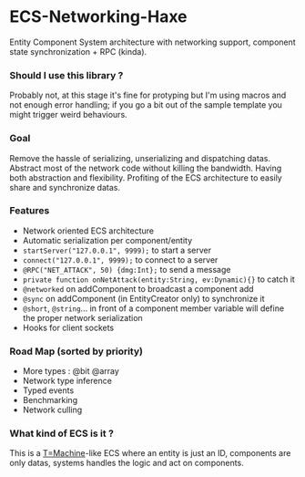 ECS-Networking-Haxe
===================

Entity Component System architecture with networking support, component state synchronization + RPC (kinda).

### Should I use this library ?
Probably not, at this stage it's fine for protyping but I'm using macros and not enough error handling; if you go a bit out of the sample template you might trigger weird behaviours.

### Goal
Remove the hassle of serializing, unserializing and dispatching datas. Abstract most of the network code without killing the bandwidth. Having both abstraction and flexibility. Profiting of the ECS architecture to easily share and synchronize datas.

### Features
* Network oriented ECS architecture
* Automatic serialization per component/entity
* `startServer("127.0.0.1", 9999);` to start a server
* `connect("127.0.0.1", 9999);` to connect to a server
* `@RPC("NET_ATTACK", 50) {dmg:Int};` to send a message
* `private function onNetAttack(entity:String, ev:Dynamic){}` to catch it
* `@networked` on addComponent to broadcast a component add
* `@sync` on addComponent (in EntityCreator only) to synchronize it
* `@short`, `@string`... in front of a component member variable will define the proper network serialization
* Hooks for client sockets


### Road Map (sorted by priority)
* More types : @bit @array
* Network type inference
* Typed events
* Benchmarking
* Network culling


### What kind of ECS is it ?
This is a [T=Machine](http://t-machine.org/index.php/2007/09/03/entity-systems-are-the-future-of-mmog-development-part-1/)-like ECS where an entity is just an ID, components are only datas, systems handles the logic and act on components.
